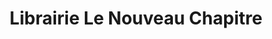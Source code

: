 ---
title: "Librairie Le Nouveau Chapitre"
url: /vendome/librairie-le-nouveau-chapitre/
shop: livres
---